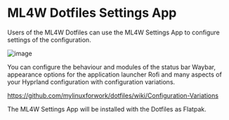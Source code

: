 # ML4W Dotfiles Settings App

Users of the ML4W Dotfiles can use the ML4W Settings App to configure settings of the configuration. 

![image](https://github.com/user-attachments/assets/fb222c31-17a0-40e7-97ca-75017db85b0a)

You can configure the behaviour and modules of the status bar Waybar, appearance options for the application launcher Rofi and many aspects of your Hyprland configuration with configuration variations.

https://github.com/mylinuxforwork/dotfiles/wiki/Configuration-Variations

The ML4W Settings App will be installed with the Dotfiles as Flatpak.
